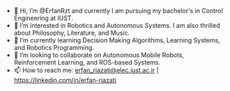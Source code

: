 - 👋 Hi, I’m @ErfanRzt and currently I am pursuing my bachelor's in Control Engineering at IUST.
- 👀 I’m interested in Robotics and Autonomous Systems. I am also thrilled about Philosophy, Literature, and Music.
- 🌱 I’m currently learning Decision Making Algorithms, Learning Systems, and Robotics Programming.
- 💞️ I’m looking to collaborate on Autonomous Mobile Robots, Reinforcement Learning, and ROS-based Systems.
- 📫 How to reach me: erfan_riazati@elec.iust.ac.ir | https://linkedin.com/in/erfan-riazati

<!---
ErfanRzt/ErfanRzt is a ✨ special ✨ repository because its `README.md` (this file) appears on your GitHub profile.
You can click the Preview link to take a look at your changes.
--->
